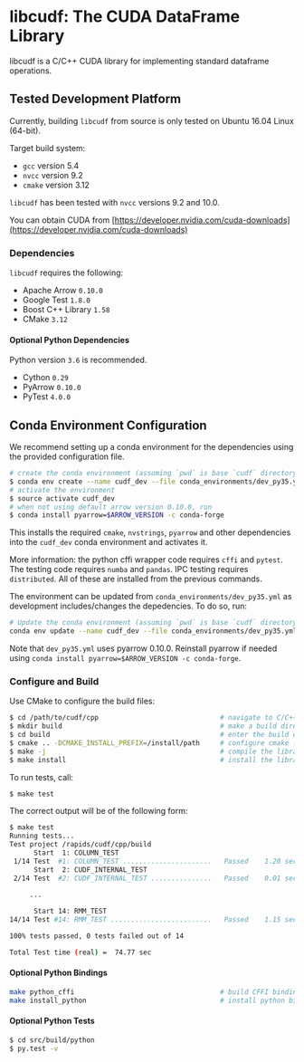 # libcudf: The CUDA DataFrame Library

libcudf is a C/C++ CUDA library for implementing standard dataframe operations.

## Tested Development Platform

Currently, building `libcudf` from source is only tested on Ubuntu 16.04 Linux
(64-bit).

Target build system:

* `gcc`     version 5.4
* `nvcc`    version 9.2
* `cmake`   version 3.12

`libcudf` has been tested with `nvcc` versions 9.2 and 10.0.

You can obtain CUDA from 
[https://developer.nvidia.com/cuda-downloads](https://developer.nvidia.com/cuda-downloads)

### Dependencies

`libcudf` requires the following:

* Apache Arrow          `0.10.0`
* Google Test           `1.8.0`
* Boost C++ Library     `1.58`
* CMake                 `3.12`

#### Optional Python Dependencies

Python version `3.6` is recommended.

* Cython                `0.29`
* PyArrow               `0.10.0`
* PyTest                `4.0.0`

## Conda Environment Configuration

We recommend setting up a conda environment for the dependencies using the 
provided configuration file.

```bash
# create the conda environment (assuming `pwd` is base `cudf` directory)
$ conda env create --name cudf_dev --file conda_environments/dev_py35.yml
# activate the environment
$ source activate cudf_dev
# when not using default arrow version 0.10.0, run
$ conda install pyarrow=$ARROW_VERSION -c conda-forge
```

This installs the required `cmake`, `nvstrings`, `pyarrow` and other 
dependencies into the `cudf_dev` conda environment and activates it.

More information: the python cffi wrapper code requires `cffi` and `pytest`.
The testing code requires `numba` and `pandas`. IPC testing requires 
`distributed`. All of these are installed from the previous commands.

The environment can be updated from `conda_environments/dev_py35.yml` as
development includes/changes the depedencies. To do so, run:

```bash
# Update the conda environment (assuming `pwd` is base `cudf` directory)
conda env update --name cudf_dev --file conda_environments/dev_py35.yml
```
Note that `dev_py35.yml` uses pyarrow 0.10.0. Reinstall pyarrow if 
needed using `conda install pyarrow=$ARROW_VERSION -c conda-forge`.

### Configure and Build

Use CMake to configure the build files:

```bash
$ cd /path/to/cudf/cpp                              # navigate to C/C++ CUDA source root directory
$ mkdir build                                       # make a build directory
$ cd build                                          # enter the build directory
$ cmake .. -DCMAKE_INSTALL_PREFIX=/install/path     # configure cmake ... use $CONDA_PREFIX if you're using Anaconda
$ make -j                                           # compile the libraries librmm.so, libcudf.so ... '-j' will start a parallel job using the number of physical cores available on your system
$ make install                                      # install the libraries librmm.so, libcudf.so to '/install/path'
```

To run tests, call:

```bash
$ make test
```

The correct output will be of the following form:

```bash
$ make test
Running tests...
Test project /rapids/cudf/cpp/build
      Start  1: COLUMN_TEST
 1/14 Test  #1: COLUMN_TEST ......................   Passed    1.20 sec
      Start  2: CUDF_INTERNAL_TEST
 2/14 Test  #2: CUDF_INTERNAL_TEST ...............   Passed    0.01 sec
 
     ...

      Start 14: RMM_TEST
14/14 Test #14: RMM_TEST .........................   Passed    1.15 sec

100% tests passed, 0 tests failed out of 14

Total Test time (real) =  74.77 sec
```

#### Optional Python Bindings

```bash
make python_cffi                                    # build CFFI bindings for librmm.so, libcudf.so
make install_python                                 # install python bindings into site-packages
```
#### Optional Python Tests

```bash
$ cd src/build/python
$ py.test -v
```
